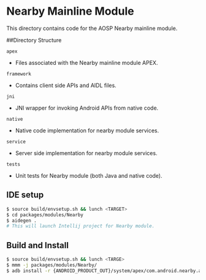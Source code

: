 # Nearby Mainline Module
This directory contains code for the AOSP Nearby mainline module.

##Directory Structure

`apex`
 - Files associated with the Nearby mainline module APEX.

`framework`
 - Contains client side APIs and AIDL files.

`jni`
 - JNI wrapper for invoking Android APIs from native code.

`native`
 - Native code implementation for nearby module services.

`service`
 - Server side implementation for nearby module services.

`tests`
 - Unit tests for Nearby module (both Java and native code).

## IDE setup

```sh
$ source build/envsetup.sh && lunch <TARGET>
$ cd packages/modules/Nearby
$ aidegen .
# This will launch Intellij project for Nearby module.
```

## Build and Install

```sh
$ source build/envsetup.sh && lunch <TARGE>
$ mmm -j packages/modules/Nearby/
$ adb install -r {ANDROID_PRODUCT_OUT}/system/apex/com.android.nearby.apex
```
